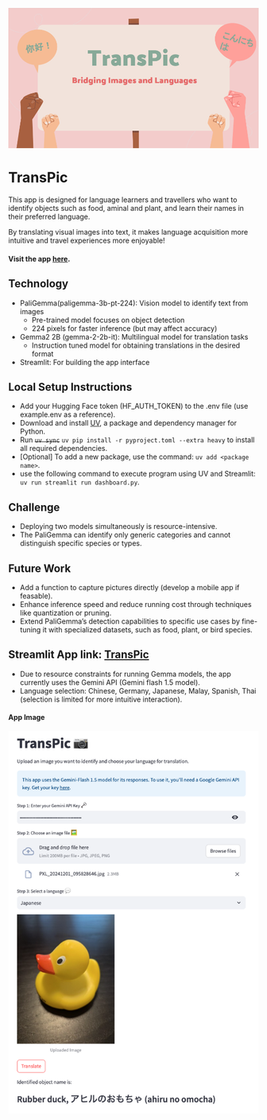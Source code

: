 ![Cover](/gallery/cover.png)

# TransPic
This app is designed for language learners and travellers who want to identify objects such as food, aminal and plant, and learn their names in their preferred language. 

By translating visual images into text, it makes language acquisition more intuitive and travel experiences more enjoyable!

#### Visit the app [here](https://transpic.streamlit.app/).

## Technology
- PaliGemma(paligemma-3b-pt-224): Vision model to identify text from images
  - Pre-trained model focuses on object detection
  - 224 pixels for faster inference (but may affect accuracy)
- Gemma2 2B (gemma-2-2b-it): Multilingual model for translation tasks
  - Instruction tuned model for obtaining translations in the desired format
- Streamlit: For building the app interface

## Local Setup Instructions
- Add your Hugging Face token (HF_AUTH_TOKEN) to the .env file (use example.env as a reference).
- Download and install [UV](https://docs.astral.sh/uv/getting-started/installation/), a package and dependency manager for Python.
- Run ~~`uv sync`~~ `uv pip install -r pyproject.toml --extra heavy` to install all required dependencies.
- [Optional] To add a new package, use the command: `uv add <package name>`.
- use the following command to execute program using UV and Streamlit: `uv run streamlit run dashboard.py`.

## Challenge
- Deploying two models simultaneously is resource-intensive.
- The PaliGemma can identify only generic categories and cannot distinguish specific species or types.

## Future Work
- Add a function to capture pictures directly (develop a mobile app if feasable).
- Enhance inference speed and reduce running cost through techniques like quantization or pruning.
- Extend PaliGemma’s detection capabilities to specific use cases by fine-tuning it with specialized datasets, such as food, plant, or bird species.

## Streamlit App link: [TransPic](https://transpic.streamlit.app/)
- Due to resource constraints for running Gemma models, the app currently uses the Gemini API (Gemini flash 1.5 model).
- Language selection: Chinese, Germany, Japanese, Malay, Spanish, Thai (selection is limited for more intuitive interaction).

#### App Image
![App image](/gallery/app2.png)